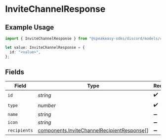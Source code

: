 # InviteChannelResponse

## Example Usage

```typescript
import { InviteChannelResponse } from "@speakeasy-sdks/discord/models/components";

let value: InviteChannelResponse = {
  id: "<value>",
};
```

## Fields

| Field                                                                                                    | Type                                                                                                     | Required                                                                                                 | Description                                                                                              |
| -------------------------------------------------------------------------------------------------------- | -------------------------------------------------------------------------------------------------------- | -------------------------------------------------------------------------------------------------------- | -------------------------------------------------------------------------------------------------------- |
| `id`                                                                                                     | *string*                                                                                                 | :heavy_check_mark:                                                                                       | N/A                                                                                                      |
| `type`                                                                                                   | *number*                                                                                                 | :heavy_check_mark:                                                                                       | N/A                                                                                                      |
| `name`                                                                                                   | *string*                                                                                                 | :heavy_minus_sign:                                                                                       | N/A                                                                                                      |
| `icon`                                                                                                   | *string*                                                                                                 | :heavy_minus_sign:                                                                                       | N/A                                                                                                      |
| `recipients`                                                                                             | [components.InviteChannelRecipientResponse](../../models/components/invitechannelrecipientresponse.md)[] | :heavy_minus_sign:                                                                                       | N/A                                                                                                      |